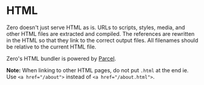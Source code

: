 # HTML

Zero doesn't just serve HTML as is. URLs to scripts, styles, media, and other HTML files are extracted and compiled. The references are rewritten in the HTML so that they link to the correct output files. All filenames should be relative to the current HTML file.

Zero's HTML bundler is powered by [Parcel](https://parceljs.org/).

**Note:** When linking to other HTML pages, do not put `.html` at the end ie. Use `<a href="/about">` instead of `<a href="/about.html">`.
